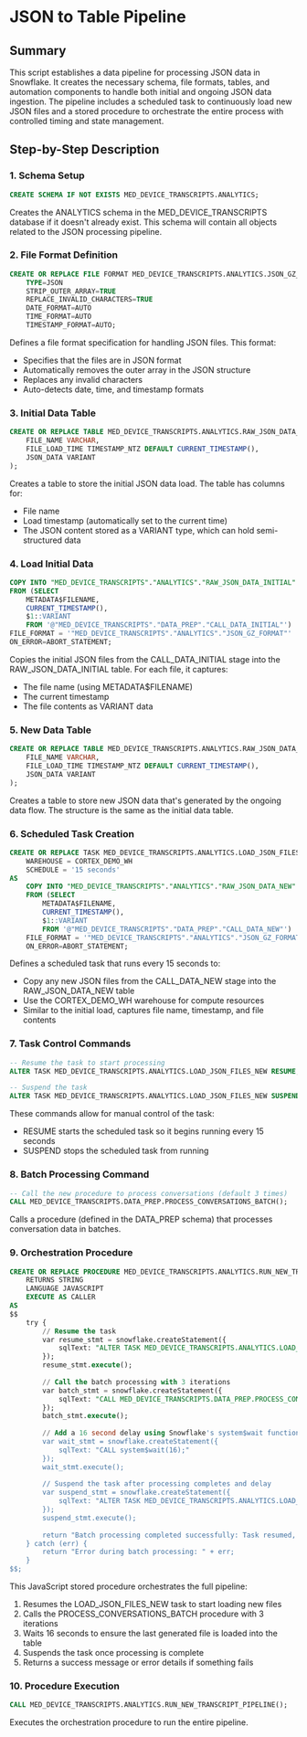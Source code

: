 # JSON to Table Pipeline

## Summary
This script establishes a data pipeline for processing JSON data in Snowflake. It creates the necessary schema, file formats, tables, and automation components to handle both initial and ongoing JSON data ingestion. The pipeline includes a scheduled task to continuously load new JSON files and a stored procedure to orchestrate the entire process with controlled timing and state management.

## Step-by-Step Description

### 1. Schema Setup
```sql
CREATE SCHEMA IF NOT EXISTS MED_DEVICE_TRANSCRIPTS.ANALYTICS;
```
Creates the ANALYTICS schema in the MED_DEVICE_TRANSCRIPTS database if it doesn't already exist. This schema will contain all objects related to the JSON processing pipeline.

### 2. File Format Definition
```sql
CREATE OR REPLACE FILE FORMAT MED_DEVICE_TRANSCRIPTS.ANALYTICS.JSON_GZ_FORMAT
	TYPE=JSON
    STRIP_OUTER_ARRAY=TRUE
    REPLACE_INVALID_CHARACTERS=TRUE
    DATE_FORMAT=AUTO
    TIME_FORMAT=AUTO
    TIMESTAMP_FORMAT=AUTO;
```
Defines a file format specification for handling JSON files. This format:
- Specifies that the files are in JSON format
- Automatically removes the outer array in the JSON structure
- Replaces any invalid characters
- Auto-detects date, time, and timestamp formats

### 3. Initial Data Table
```sql
CREATE OR REPLACE TABLE MED_DEVICE_TRANSCRIPTS.ANALYTICS.RAW_JSON_DATA_INITIAL (
    FILE_NAME VARCHAR,
    FILE_LOAD_TIME TIMESTAMP_NTZ DEFAULT CURRENT_TIMESTAMP(),
    JSON_DATA VARIANT
);
```
Creates a table to store the initial JSON data load. The table has columns for:
- File name
- Load timestamp (automatically set to the current time)
- The JSON content stored as a VARIANT type, which can hold semi-structured data

### 4. Load Initial Data
```sql
COPY INTO "MED_DEVICE_TRANSCRIPTS"."ANALYTICS"."RAW_JSON_DATA_INITIAL" 
FROM (SELECT 
    METADATA$FILENAME,
    CURRENT_TIMESTAMP(),
    $1::VARIANT
    FROM '@"MED_DEVICE_TRANSCRIPTS"."DATA_PREP"."CALL_DATA_INITIAL"') 
FILE_FORMAT = '"MED_DEVICE_TRANSCRIPTS"."ANALYTICS"."JSON_GZ_FORMAT"' 
ON_ERROR=ABORT_STATEMENT;
```
Copies the initial JSON files from the CALL_DATA_INITIAL stage into the RAW_JSON_DATA_INITIAL table. For each file, it captures:
- The file name (using METADATA$FILENAME)
- The current timestamp
- The file contents as VARIANT data

### 5. New Data Table
```sql
CREATE OR REPLACE TABLE MED_DEVICE_TRANSCRIPTS.ANALYTICS.RAW_JSON_DATA_NEW (
    FILE_NAME VARCHAR,
    FILE_LOAD_TIME TIMESTAMP_NTZ DEFAULT CURRENT_TIMESTAMP(),
    JSON_DATA VARIANT
);
```
Creates a table to store new JSON data that's generated by the ongoing data flow. The structure is the same as the initial data table.

### 6. Scheduled Task Creation
```sql
CREATE OR REPLACE TASK MED_DEVICE_TRANSCRIPTS.ANALYTICS.LOAD_JSON_FILES_NEW
    WAREHOUSE = CORTEX_DEMO_WH
    SCHEDULE = '15 seconds'
AS
    COPY INTO "MED_DEVICE_TRANSCRIPTS"."ANALYTICS"."RAW_JSON_DATA_NEW" 
    FROM (SELECT 
        METADATA$FILENAME,
        CURRENT_TIMESTAMP(),
        $1::VARIANT
        FROM '@"MED_DEVICE_TRANSCRIPTS"."DATA_PREP"."CALL_DATA_NEW"') 
    FILE_FORMAT = '"MED_DEVICE_TRANSCRIPTS"."ANALYTICS"."JSON_GZ_FORMAT"' 
    ON_ERROR=ABORT_STATEMENT;
```
Defines a scheduled task that runs every 15 seconds to:
- Copy any new JSON files from the CALL_DATA_NEW stage into the RAW_JSON_DATA_NEW table
- Use the CORTEX_DEMO_WH warehouse for compute resources
- Similar to the initial load, captures file name, timestamp, and file contents

### 7. Task Control Commands
```sql
-- Resume the task to start processing
ALTER TASK MED_DEVICE_TRANSCRIPTS.ANALYTICS.LOAD_JSON_FILES_NEW RESUME;

-- Suspend the task
ALTER TASK MED_DEVICE_TRANSCRIPTS.ANALYTICS.LOAD_JSON_FILES_NEW SUSPEND;
```
These commands allow for manual control of the task:
- RESUME starts the scheduled task so it begins running every 15 seconds
- SUSPEND stops the scheduled task from running

### 8. Batch Processing Command
```sql
-- Call the new procedure to process conversations (default 3 times)
CALL MED_DEVICE_TRANSCRIPTS.DATA_PREP.PROCESS_CONVERSATIONS_BATCH();
```
Calls a procedure (defined in the DATA_PREP schema) that processes conversation data in batches.

### 9. Orchestration Procedure
```sql
CREATE OR REPLACE PROCEDURE MED_DEVICE_TRANSCRIPTS.ANALYTICS.RUN_NEW_TRANSCRIPT_PIPELINE()
    RETURNS STRING
    LANGUAGE JAVASCRIPT
    EXECUTE AS CALLER
AS
$$
    try {
        // Resume the task
        var resume_stmt = snowflake.createStatement({
            sqlText: "ALTER TASK MED_DEVICE_TRANSCRIPTS.ANALYTICS.LOAD_JSON_FILES_NEW RESUME;"
        });
        resume_stmt.execute();
        
        // Call the batch processing with 3 iterations
        var batch_stmt = snowflake.createStatement({
            sqlText: "CALL MED_DEVICE_TRANSCRIPTS.DATA_PREP.PROCESS_CONVERSATIONS_BATCH(3);"
        });
        batch_stmt.execute();
        
        // Add a 16 second delay using Snowflake's system$wait function so that the last file created is loaded into the table
        var wait_stmt = snowflake.createStatement({
            sqlText: "CALL system$wait(16);"
        });
        wait_stmt.execute();
        
        // Suspend the task after processing completes and delay
        var suspend_stmt = snowflake.createStatement({
            sqlText: "ALTER TASK MED_DEVICE_TRANSCRIPTS.ANALYTICS.LOAD_JSON_FILES_NEW SUSPEND;"
        });
        suspend_stmt.execute();
        
        return "Batch processing completed successfully: Task resumed, 3 batches processed, waited 16 seconds, then task suspended.";
    } catch (err) {
        return "Error during batch processing: " + err;
    }
$$;
```
This JavaScript stored procedure orchestrates the full pipeline:
1. Resumes the LOAD_JSON_FILES_NEW task to start loading new files
2. Calls the PROCESS_CONVERSATIONS_BATCH procedure with 3 iterations
3. Waits 16 seconds to ensure the last generated file is loaded into the table
4. Suspends the task once processing is complete
5. Returns a success message or error details if something fails

### 10. Procedure Execution
```sql
CALL MED_DEVICE_TRANSCRIPTS.ANALYTICS.RUN_NEW_TRANSCRIPT_PIPELINE();
```
Executes the orchestration procedure to run the entire pipeline. 